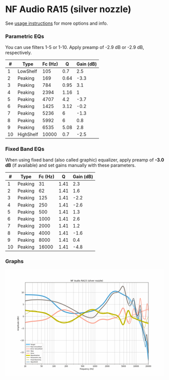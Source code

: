 # NF Audio RA15 (silver nozzle)
See [usage instructions](https://github.com/jaakkopasanen/AutoEq#usage) for more options and info.

### Parametric EQs
You can use filters 1-5 or 1-10. Apply preamp of -2.9 dB or -2.9 dB, respectively.

|   # | Type      |   Fc (Hz) |    Q |   Gain (dB) |
|-----|-----------|-----------|------|-------------|
|   1 | LowShelf  |       105 | 0.7  |         2.5 |
|   2 | Peaking   |       169 | 0.64 |        -3.3 |
|   3 | Peaking   |       784 | 0.95 |         3.1 |
|   4 | Peaking   |      2394 | 1.16 |         1   |
|   5 | Peaking   |      4707 | 4.2  |        -3.7 |
|   6 | Peaking   |      1425 | 3.12 |        -0.2 |
|   7 | Peaking   |      5236 | 6    |        -1.3 |
|   8 | Peaking   |      5992 | 6    |         0.8 |
|   9 | Peaking   |      6535 | 5.08 |         2.8 |
|  10 | HighShelf |     10000 | 0.7  |        -2.5 |

### Fixed Band EQs
When using fixed band (also called graphic) equalizer, apply preamp of **-3.0 dB** (if available) and set gains manually with these parameters.

|   # | Type    |   Fc (Hz) |    Q |   Gain (dB) |
|-----|---------|-----------|------|-------------|
|   1 | Peaking |        31 | 1.41 |         2.3 |
|   2 | Peaking |        62 | 1.41 |         1.6 |
|   3 | Peaking |       125 | 1.41 |        -2.2 |
|   4 | Peaking |       250 | 1.41 |        -2.6 |
|   5 | Peaking |       500 | 1.41 |         1.3 |
|   6 | Peaking |      1000 | 1.41 |         2.6 |
|   7 | Peaking |      2000 | 1.41 |         1.2 |
|   8 | Peaking |      4000 | 1.41 |        -1.6 |
|   9 | Peaking |      8000 | 1.41 |         0.4 |
|  10 | Peaking |     16000 | 1.41 |        -4.8 |

### Graphs
![](./NF%20Audio%20RA15%20(silver%20nozzle).png)
